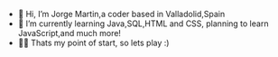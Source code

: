- 👋 Hi, I’m Jorge Martin,a coder based in Valladolid,Spain
- 🌱 I’m currently learning Java,SQL,HTML and CSS, planning to learn JavaScript,and much more!
- 🐱‍👤 Thats my point of start, so lets play :)
 
<!---
SelectNuez/SelectNuez is a ✨ special ✨ repository because its `README.md` (this file) appears on your GitHub profile.
You can click the Preview link to take a look at your changes.
--->
